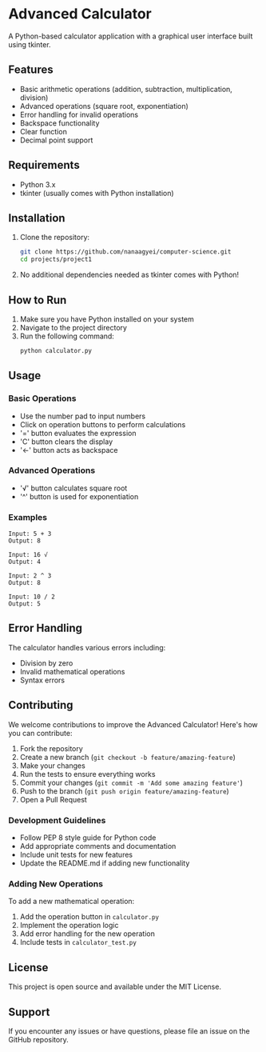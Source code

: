 # Advanced Calculator

A Python-based calculator application with a graphical user interface built using tkinter.

## Features

- Basic arithmetic operations (addition, subtraction, multiplication, division)
- Advanced operations (square root, exponentiation)
- Error handling for invalid operations
- Backspace functionality
- Clear function
- Decimal point support

## Requirements

- Python 3.x
- tkinter (usually comes with Python installation)

## Installation

1. Clone the repository:
   ```bash
   git clone https://github.com/nanaagyei/computer-science.git
   cd projects/project1
   ```

2. No additional dependencies needed as tkinter comes with Python!

## How to Run

1. Make sure you have Python installed on your system
2. Navigate to the project directory
3. Run the following command:
   ```bash
   python calculator.py
   ```

## Usage

### Basic Operations
- Use the number pad to input numbers
- Click on operation buttons to perform calculations
- '=' button evaluates the expression
- 'C' button clears the display
- '←' button acts as backspace

### Advanced Operations
- '√' button calculates square root
- '^' button is used for exponentiation

### Examples
```
Input: 5 + 3
Output: 8

Input: 16 √
Output: 4

Input: 2 ^ 3
Output: 8

Input: 10 / 2
Output: 5
```

## Error Handling

The calculator handles various errors including:
- Division by zero
- Invalid mathematical operations
- Syntax errors

## Contributing

We welcome contributions to improve the Advanced Calculator! Here's how you can contribute:

1. Fork the repository
2. Create a new branch (`git checkout -b feature/amazing-feature`)
3. Make your changes
4. Run the tests to ensure everything works
5. Commit your changes (`git commit -m 'Add some amazing feature'`)
6. Push to the branch (`git push origin feature/amazing-feature`)
7. Open a Pull Request

### Development Guidelines
- Follow PEP 8 style guide for Python code
- Add appropriate comments and documentation
- Include unit tests for new features
- Update the README.md if adding new functionality

### Adding New Operations
To add a new mathematical operation:
1. Add the operation button in `calculator.py`
2. Implement the operation logic
3. Add error handling for the new operation
4. Include tests in `calculator_test.py`

## License

This project is open source and available under the MIT License.

## Support

If you encounter any issues or have questions, please file an issue on the GitHub repository.
